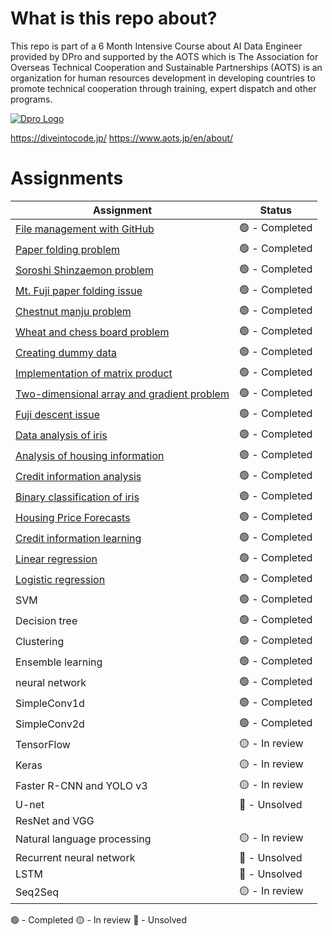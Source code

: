 # What is this repo about?

This repo is part of a 6 Month Intensive Course about AI Data Engineer provided by DPro and supported by the AOTS which is The Association for Overseas Technical Cooperation and Sustainable Partnerships (AOTS) is an organization for human resources development in developing countries to promote technical cooperation through training, expert dispatch and other programs.

[![Dpro Logo](https://diveintocode.jp/packs/media/images/official_logo/DPro_white_base-c420c3875707fd585f4f8367b93b5f7f.png)](https://diveintocode.jp/)


https://diveintocode.jp/
https://www.aots.jp/en/about/

# Assignments
| **Assignment**                              | **Status** |
|---------------------------------------------|------------|
| [File management with GitHub](https://github.com/Mauroreis100/AIDataScienceCourse/tree/main/1.%20File%20management%20with%20GitHub)                | 🟢 - Completed  |
| [Paper folding problem](https://github.com/Mauroreis100/AIDataScienceCourse/blob/main/2.%20Folding%20Paper/PaperFolding.ipynb)                       | 🟢 - Completed |
| [Soroshi Shinzaemon problem](https://github.com/Mauroreis100/AIDataScienceCourse/blob/main/3.%20Soroshi%20Shinzaemon%20problem/Soroshi%20Shinzaemon%20Problem.ipynb)                  |     🟢 - Completed       |
| [Mt. Fuji paper folding issue](https://github.com/Mauroreis100/AIDataScienceCourse/blob/main/4.%20Mt.%20Fuji%20paper%20folding%20issue/Mt.%20Fuji%20paper%20folding%20issue.ipynb)                |      🟢 - Completed       |
| [Chestnut manju problem](https://github.com/Mauroreis100/AIDataScienceCourse/blob/main/5.%20Chestnut%20manjuu%20problem/Chestnut%20manjuu%20problem.ipynb)                      |  🟢 - Completed          |
| [Wheat and chess board problem](https://github.com/Mauroreis100/AIDataScienceCourse/blob/main/6.%20Wheat%20and%20Chessboard%20Problem%20Series/%20Wheat%20and%20Chessboard%20Problem%20Series.ipynb)               |    🟢 - Completed        |
| [Creating dummy data](https://github.com/Mauroreis100/AIDataScienceCourse/blob/main/7.%20Creating%20dummy%20data/Creating%20dummy%20data.ipynb)                         |  🟢 - Completed           |
| [Implementation of matrix product](https://github.com/Mauroreis100/AIDataScienceCourse/blob/main/8.%20Implementation%20of%20matrix%20product%20/Implementation%20of%20matrix%20product.ipynb)            |  🟢 - Completed      |
| [Two-dimensional array and gradient problem](https://github.com/Mauroreis100/AIDataScienceCourse/blob/main/9.%20Two-dimensional%20array%20and%20gradient%20problem/9.%20Two-dimensional%20array%20and%20gradient%20problem.ipynb)  |  🟢 - Completed          |
| [Fuji descent issue](https://github.com/Mauroreis100/AIDataScienceCourse/blob/main/10.%20Fuji%20descent%20issue/Fuji%20descent%20issue.ipynb)                          |  🟢 - Completed          |
| [Data analysis of iris](https://github.com/Mauroreis100/AIDataScienceCourse/blob/main/11.%20Data%20analysis%20of%20iris/Data%20analysis%20of%20iris.ipynb)                       |  🟢 - Completed            |
| [Analysis of housing information](https://github.com/Mauroreis100/AIDataScienceCourse/blob/main/12.%20Housing%20information%20analysis/Housing%20Information%20Analysis.ipynb)             |   🟢 - Completed          |
| [Credit information analysis](https://github.com/Mauroreis100/AIDataScienceCourse/blob/main/13.%20Credit%20analysis/Credit%20Info%20Analysis%20EDA%20Method.ipynb)                 |   🟢 - Completed          |
| [Binary classification of iris](https://github.com/Mauroreis100/AIDataScienceCourse/blob/main/14.%20Binary%20Classification%20Dataset/Binary%20classification%20of%20Iris.ipynb)               | 🟢 - Completed           |
| [Housing Price Forecasts](https://github.com/Mauroreis100/AIDataScienceCourse/blob/main/12.%20Housing%20information%20analysis/Housing%20Information%20Analysis.ipynb)                     |  🟢 - Completed          |
| [Credit information learning](https://github.com/Mauroreis100/AIDataScienceCourse/blob/main/16.%20Credit%20information%20learning/Credit%20information%20learning.ipynb)                 | 🟢 - Completed           |
| [Linear regression](https://github.com/Mauroreis100/AIDataScienceCourse/blob/main/17.%20Linear%20regression/17.%20Linear%20regression.ipynb)                           |    🟢 - Completed         |
| [Logistic regression](https://github.com/Mauroreis100/AIDataScienceCourse/blob/main/18.%20Logistic%20regression/Logistic%20Regression.ipynb)                         |    🟢 - Completed         |
| SVM                                         |   🟢 - Completed         |
|Decision tree|🟢 - Completed|
|Clustering|🟢 - Completed|
|Ensemble learning|🟢 - Completed|
|neural network|🟢 - Completed|
|SimpleConv1d|🟢 - Completed|
|SimpleConv2d|🟢 - Completed|
|TensorFlow|🟡 - In review|
|Keras |🟡 - In review|
|Faster R-CNN and YOLO v3 |🟡 - In review|
|U-net|🔴 - Unsolved|
|ResNet and VGG ||
|Natural language processing|🟡 - In review|
|Recurrent neural network |🔴 - Unsolved|
|LSTM |🔴 - Unsolved|
|Seq2Seq |🟡 - In review|

🟢 - Completed
🟡 - In review
🔴 - Unsolved
